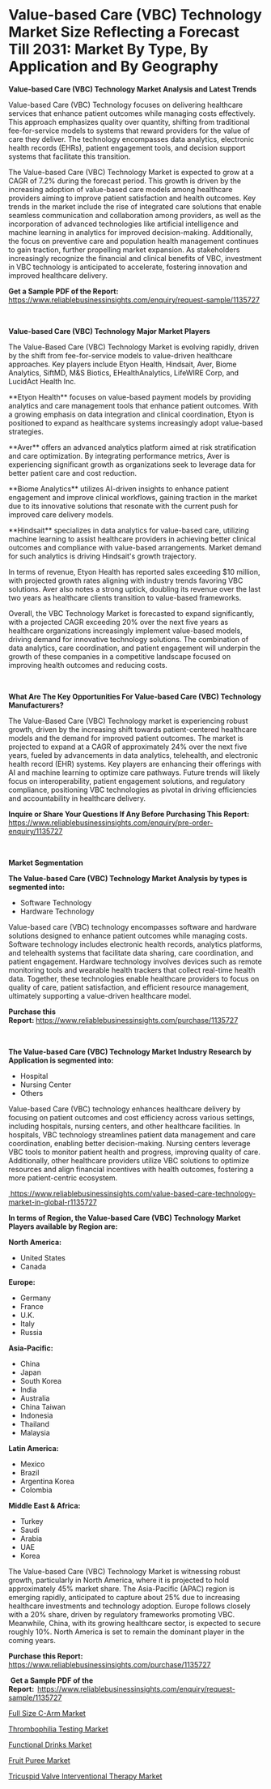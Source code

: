 <p><h1>Value-based Care (VBC) Technology Market Size Reflecting a Forecast Till 2031: Market By Type, By Application and By Geography</h1></p><p><strong>Value-based Care (VBC) Technology Market Analysis and Latest Trends</strong></p>
<p><p>Value-based Care (VBC) Technology focuses on delivering healthcare services that enhance patient outcomes while managing costs effectively. This approach emphasizes quality over quantity, shifting from traditional fee-for-service models to systems that reward providers for the value of care they deliver. The technology encompasses data analytics, electronic health records (EHRs), patient engagement tools, and decision support systems that facilitate this transition.</p><p>The Value-based Care (VBC) Technology Market is expected to grow at a CAGR of 7.2% during the forecast period. This growth is driven by the increasing adoption of value-based care models among healthcare providers aiming to improve patient satisfaction and health outcomes. Key trends in the market include the rise of integrated care solutions that enable seamless communication and collaboration among providers, as well as the incorporation of advanced technologies like artificial intelligence and machine learning in analytics for improved decision-making. Additionally, the focus on preventive care and population health management continues to gain traction, further propelling market expansion. As stakeholders increasingly recognize the financial and clinical benefits of VBC, investment in VBC technology is anticipated to accelerate, fostering innovation and improved healthcare delivery.</p></p>
<p><strong>Get a Sample PDF of the Report:&nbsp;</strong> <a href="https://www.reliablebusinessinsights.com/enquiry/request-sample/1135727?utm_campaign=84&utm_medium=2&utm_source=Github&utm_content=ia&utm_term=09102024&utm_id=value-based-care-vbc-technology">https://www.reliablebusinessinsights.com/enquiry/request-sample/1135727</a></p>
<p>&nbsp;</p>
<p><strong>Value-based Care (VBC) Technology Major Market Players</strong></p>
<p><p>The Value-Based Care (VBC) Technology Market is evolving rapidly, driven by the shift from fee-for-service models to value-driven healthcare approaches. Key players include Etyon Health, Hindsait, Aver, Biome Analytics, SiftMD, M&S Biotics, EHealthAnalytics, LifeWIRE Corp, and LucidAct Health Inc.</p><p>**Etyon Health** focuses on value-based payment models by providing analytics and care management tools that enhance patient outcomes. With a growing emphasis on data integration and clinical coordination, Etyon is positioned to expand as healthcare systems increasingly adopt value-based strategies.</p><p>**Aver** offers an advanced analytics platform aimed at risk stratification and care optimization. By integrating performance metrics, Aver is experiencing significant growth as organizations seek to leverage data for better patient care and cost reduction.</p><p>**Biome Analytics** utilizes AI-driven insights to enhance patient engagement and improve clinical workflows, gaining traction in the market due to its innovative solutions that resonate with the current push for improved care delivery models.</p><p>**Hindsait** specializes in data analytics for value-based care, utilizing machine learning to assist healthcare providers in achieving better clinical outcomes and compliance with value-based arrangements. Market demand for such analytics is driving Hindsait's growth trajectory.</p><p>In terms of revenue, Etyon Health has reported sales exceeding $10 million, with projected growth rates aligning with industry trends favoring VBC solutions. Aver also notes a strong uptick, doubling its revenue over the last two years as healthcare clients transition to value-based frameworks.</p><p>Overall, the VBC Technology Market is forecasted to expand significantly, with a projected CAGR exceeding 20% over the next five years as healthcare organizations increasingly implement value-based models, driving demand for innovative technology solutions. The combination of data analytics, care coordination, and patient engagement will underpin the growth of these companies in a competitive landscape focused on improving health outcomes and reducing costs.</p></p>
<p>&nbsp;</p>
<p><strong>What Are The Key Opportunities For Value-based Care (VBC) Technology Manufacturers?</strong></p>
<p><p>The Value-Based Care (VBC) Technology market is experiencing robust growth, driven by the increasing shift towards patient-centered healthcare models and the demand for improved patient outcomes. The market is projected to expand at a CAGR of approximately 24% over the next five years, fueled by advancements in data analytics, telehealth, and electronic health record (EHR) systems. Key players are enhancing their offerings with AI and machine learning to optimize care pathways. Future trends will likely focus on interoperability, patient engagement solutions, and regulatory compliance, positioning VBC technologies as pivotal in driving efficiencies and accountability in healthcare delivery.</p></p>
<p><strong>Inquire or Share Your Questions If Any Before Purchasing This Report:</strong> <a href="https://www.reliablebusinessinsights.com/enquiry/pre-order-enquiry/1135727?utm_campaign=84&utm_medium=2&utm_source=Github&utm_content=ia&utm_term=09102024&utm_id=value-based-care-vbc-technology">https://www.reliablebusinessinsights.com/enquiry/pre-order-enquiry/1135727</a></p>
<p>&nbsp;</p>
<p><strong>Market Segmentation</strong></p>
<p><strong>The Value-based Care (VBC) Technology Market Analysis by types is segmented into:</strong></p>
<p><ul><li>Software Technology</li><li>Hardware Technology</li></ul></p>
<p><p>Value-based care (VBC) technology encompasses software and hardware solutions designed to enhance patient outcomes while managing costs. Software technology includes electronic health records, analytics platforms, and telehealth systems that facilitate data sharing, care coordination, and patient engagement. Hardware technology involves devices such as remote monitoring tools and wearable health trackers that collect real-time health data. Together, these technologies enable healthcare providers to focus on quality of care, patient satisfaction, and efficient resource management, ultimately supporting a value-driven healthcare model.</p></p>
<p><strong>Purchase this Report:&nbsp;</strong><a href="https://www.reliablebusinessinsights.com/purchase/1135727?utm_campaign=84&utm_medium=2&utm_source=Github&utm_content=ia&utm_term=09102024&utm_id=value-based-care-vbc-technology">https://www.reliablebusinessinsights.com/purchase/1135727</a></p>
<p>&nbsp;</p>
<p><strong>The Value-based Care (VBC) Technology Market Industry Research by Application is segmented into:</strong></p>
<p><ul><li>Hospital</li><li>Nursing Center</li><li>Others</li></ul></p>
<p><p>Value-based Care (VBC) technology enhances healthcare delivery by focusing on patient outcomes and cost efficiency across various settings, including hospitals, nursing centers, and other healthcare facilities. In hospitals, VBC technology streamlines patient data management and care coordination, enabling better decision-making. Nursing centers leverage VBC tools to monitor patient health and progress, improving quality of care. Additionally, other healthcare providers utilize VBC solutions to optimize resources and align financial incentives with health outcomes, fostering a more patient-centric ecosystem.</p></p>
<p><a href="https://www.reliablebusinessinsights.com/value-based-care-technology-market-in-global-r1135727?utm_campaign=84&utm_medium=2&utm_source=Github&utm_content=ia&utm_term=09102024&utm_id=value-based-care-vbc-technology">&nbsp;https://www.reliablebusinessinsights.com/value-based-care-technology-market-in-global-r1135727</a></p>
<p><strong>In terms of Region, the Value-based Care (VBC) Technology Market Players available by Region are:</strong></p>
<p>
    <p> <strong> North America: </strong>
        <ul>
            <li>United States</li>
            <li>Canada</li>
        </ul>
        </p> 
    <p> <strong> Europe: </strong>
        <ul>
            <li>Germany</li>
            <li>France</li>
            <li>U.K.</li>
            <li>Italy</li>
            <li>Russia</li>
        </ul>
        </p> 
    <p> <strong> Asia-Pacific: </strong>
        <ul>
            <li>China</li>
            <li>Japan</li>
            <li>South Korea</li>
            <li>India</li>
            <li>Australia</li>
            <li>China Taiwan</li>
            <li>Indonesia</li>
            <li>Thailand</li>
            <li>Malaysia</li>
        </ul>
        </p> 
    <p> <strong> Latin America: </strong>
        <ul>
            <li>Mexico</li>
            <li>Brazil</li>
            <li>Argentina Korea</li>
            <li>Colombia</li>
        </ul>
        </p> 
    <p> <strong> Middle East & Africa: </strong>
        <ul>
            <li>Turkey</li>
            <li>Saudi</li>
            <li>Arabia</li>
            <li>UAE</li>
            <li>Korea</li>
        </ul>
    </p>
    </p>
<p><p>The Value-based Care (VBC) Technology Market is witnessing robust growth, particularly in North America, where it is projected to hold approximately 45% market share. The Asia-Pacific (APAC) region is emerging rapidly, anticipated to capture about 25% due to increasing healthcare investments and technology adoption. Europe follows closely with a 20% share, driven by regulatory frameworks promoting VBC. Meanwhile, China, with its growing healthcare sector, is expected to secure roughly 10%. North America is set to remain the dominant player in the coming years.</p></p>
<p><strong>Purchase this Report: </strong><a href="https://www.reliablebusinessinsights.com/purchase/1135727?utm_campaign=84&utm_medium=2&utm_source=Github&utm_content=ia&utm_term=09102024&utm_id=value-based-care-vbc-technology">https://www.reliablebusinessinsights.com/purchase/1135727</a></p>
<p>&nbsp;<strong>Get a Sample PDF of the Report:&nbsp;&nbsp;</strong><a href="https://www.reliablebusinessinsights.com/enquiry/request-sample/1135727?utm_campaign=84&utm_medium=2&utm_source=Github&utm_content=ia&utm_term=09102024&utm_id=value-based-care-vbc-technology">https://www.reliablebusinessinsights.com/enquiry/request-sample/1135727</a></p>
<p><strong></strong></p>
<p><p><a href="https://github.com/MegiDuro586/Market-Research-Report-List-1/blob/main/full-size-c-arm-market.md?utm_campaign=84&utm_medium=2&utm_source=Github&utm_content=ia&utm_term=09102024&utm_id=value-based-care-vbc-technology">Full Size C-Arm Market</a></p><p><a href="https://www.linkedin.com/pulse/role-thrombophilia-testing-market-applications-hospitalsspecialty-qulxc?utm_campaign=84&utm_medium=2&utm_source=Github&utm_content=ia&utm_term=09102024&utm_id=value-based-care-vbc-technology">Thrombophilia Testing Market</a></p><p><a href="https://issuu.com/reportprime-2/docs/functional-drinks-market-size-2030._c39f33e932e27b?utm_campaign=84&utm_medium=2&utm_source=Github&utm_content=ia&utm_term=09102024&utm_id=value-based-care-vbc-technology">Functional Drinks Market</a></p><p><a href="https://issuu.com/reportprime-2/docs/fruit-puree-market-size-2030.pptx_31d57385a37f69?utm_campaign=84&utm_medium=2&utm_source=Github&utm_content=ia&utm_term=09102024&utm_id=value-based-care-vbc-technology">Fruit Puree Market</a></p><p><a href="https://github.com/HaroldWalker405/Market-Research-Report-List-1/blob/main/tricuspid-valve-interventional-therapy-market.md?utm_campaign=84&utm_medium=2&utm_source=Github&utm_content=ia&utm_term=09102024&utm_id=value-based-care-vbc-technology">Tricuspid Valve Interventional Therapy Market</a></p></p>